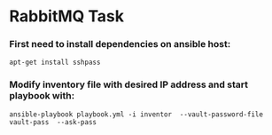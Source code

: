 #  RabbitMQ Task


### First need to install dependencies on ansible host:

    apt-get install sshpass

### Modify inventory file with desired IP address and start playbook with:
    
    ansible-playbook playbook.yml -i inventor  --vault-password-file vault-pass  --ask-pass


